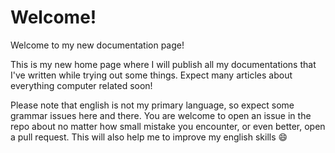 # Welcome!
Welcome to my new documentation page!

This is my new home page where I will publish all my documentations that I've written while trying out some things.
Expect many articles about everything computer related soon!

Please note that english is not my primary language, so expect some grammar issues here and there.
You are welcome to open an issue in the repo about no matter how small mistake you encounter, or even better, open a pull request.
This will also help me to improve my english skills :smile: